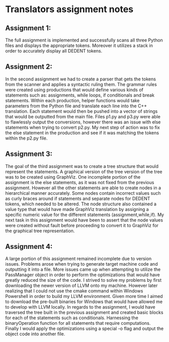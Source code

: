 # Translators assignment notes

## Assignment 1:
The full assignment is implemented and successfully scans all three Python files and displays the appropriate tokens. Moreover it utilizes a stack in order to accurately display all DEDENT tokens.

## Assignment 2:
In the second assignment we had to create a parser that gets the tokens from the scanner and applies a syntactic ruling them. The grammar rules were created using productions that would define various kinds of statements such as: assignments, while loops, if conditionals and break statements. Within each production, helper functions would take parameters from the Python file and translate each line into the C++ translation. Each statement would then be pushed into a vector of strings that would be outputted from the main file. Files p1.py and p3.py were able to flawlessly output the conversions, however there was an issue with else statements when trying to convert p2.py. My next step of action was to fix the else statement in the production and see if it was matching the tokens within the p2.py file.

## Assignment 3:
The goal of the third assignment was to create a tree structure that would represent the statements. A graphical version of the tree version of the tree was to be created using GraphViz. One incomplete portion of the assignment is the else statements, as it was not fixed from the previous assignment. However all the other statements are able to create nodes in a hierarchical manner accurately. Some nodes contain incorrect values such as curly braces around if statements and separate nodes for DEDENT tokens, which needed to be altered. The node structure also contained a value type that would have made GraphViz translation by assigning a specific numeric value for the different statements (assignment,while,if). My next task in this assignment would have been to assert that the node values were created without fault before proceeding to convert it to GraphViz for the graphical tree representation.

## Assignment 4:
A large portion of this assignment remained incomplete due to version issues. Problems arose when trying to generate target machine code and outputting it into a file. More issues came up when attempting to utilize the PassManager object in order to perform the optimizations that would have greatly reduced the size of the code. I strived to solve my problems by first downloading the newer version of LLVM onto my machine. However later realizing that I could not use the cmake command within Windows Powershell in order to build my LLVM environment. Given more time I aimed to download the pre-built binaries for Windows that would have allowed me to develop with LLVM locally. In regards to the assignment, I would have traversed the tree built in the previous assignment and created basic blocks for each of the statements such as conditionals. Harnessing the binaryOperation function for all statements that require computations. Finally I would apply the optimizations using a special -o flag and output the object code into another file. 
